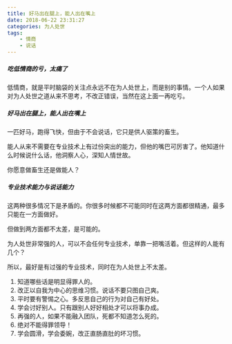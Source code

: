 ```yaml
---
title: 好马出在腿上，能人出在嘴上
date: 2018-06-22 23:31:27
categories: 为人处世
tags:
    - 情商
    - 说话
---
```


##### 吃低情商的亏，太痛了

低情商，就是平时脑袋的关注点永远不在为人处世上，而是别的事情。一个人如果对为人处世之道从来不思考，不改正错误，当然在这上面一再吃亏。

##### 好马出在腿上，能人出在嘴上

一匹好马，跑得飞快，但由于不会说话，它只是供人驱策的畜生。

能人从来不需要在专业技术上有过份突出的能力，但他的嘴巴可厉害了。他知道什么时候说什么话，他洞察人心，深知人情世故。

你愿意做畜生还是做能人？

##### 专业技术能力与说话能力

这两种很多情况下是矛盾的。你很多时候都不可能同时在这两方面都很精通，最多只能在一方面做好。

但做到两方面都不太差，是可能的。

为人处世非常强的人，可以不会任何专业技术，单靠一把嘴活着。但这样的人能有几个？

所以，最好是有过强的专业技术，同时在为人处世上不太差。

1. 知道哪些话是明显得罪人的。
2. 改正以自我为中心的思维习惯。说话不要只图自己爽。
3. 平时要有警惕之心。多反思自己的行为对自己有好处。
4. 学会讨好别人。只有跟别人好好相处才可以将事办成。
5. 再强的人，如果不能融入团队，死都不知道怎么死的。
6. 绝对不能得罪领导！
7. 学会圆滑，学会委婉，改正直肠直肚的坏习惯。